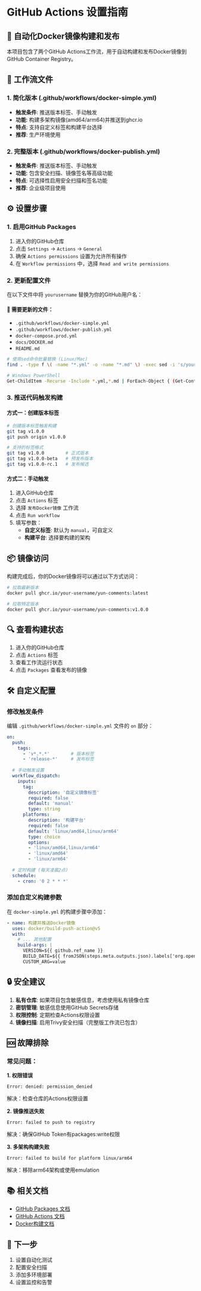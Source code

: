 # GitHub Actions 设置指南

## 🚀 自动化Docker镜像构建和发布

本项目包含了两个GitHub Actions工作流，用于自动构建和发布Docker镜像到GitHub Container Registry。

## 📁 工作流文件

### 1. 简化版本 (.github/workflows/docker-simple.yml)
- **触发条件**: 推送版本标签、手动触发
- **功能**: 构建多架构镜像(amd64/arm64)并推送到ghcr.io
- **特点**: 支持自定义标签和构建平台选择
- **推荐**: 生产环境使用

### 2. 完整版本 (.github/workflows/docker-publish.yml)  
- **触发条件**: 推送版本标签、手动触发
- **功能**: 包含安全扫描、镜像签名等高级功能
- **特点**: 可选择性启用安全扫描和签名功能
- **推荐**: 企业级项目使用

## ⚙️ 设置步骤

### 1. 启用GitHub Packages

1. 进入你的GitHub仓库
2. 点击 `Settings` → `Actions` → `General`
3. 确保 `Actions permissions` 设置为允许所有操作
4. 在 `Workflow permissions` 中，选择 `Read and write permissions`

### 2. 更新配置文件

在以下文件中将 `yourusername` 替换为你的GitHub用户名：

#### 📝 需要更新的文件：
- `.github/workflows/docker-simple.yml`
- `.github/workflows/docker-publish.yml` 
- `docker-compose.prod.yml`
- `docs/DOCKER.md`
- `README.md`

```bash
# 使用sed命令批量替换 (Linux/Mac)
find . -type f \( -name "*.yml" -o -name "*.md" \) -exec sed -i 's/yourusername/your-actual-username/g' {} +

# Windows PowerShell
Get-ChildItem -Recurse -Include *.yml,*.md | ForEach-Object { (Get-Content $_) -replace 'yourusername', 'your-actual-username' | Set-Content $_ }
```

### 3. 推送代码触发构建

#### 方式一：创建版本标签
```bash
# 创建版本标签触发构建
git tag v1.0.0
git push origin v1.0.0

# 支持的标签格式
git tag v1.0.0        # 正式版本
git tag v1.0.0-beta   # 预发布版本
git tag v1.0.0-rc.1   # 发布候选
```

#### 方式二：手动触发
1. 进入GitHub仓库
2. 点击 `Actions` 标签
3. 选择 `发布Docker镜像` 工作流
4. 点击 `Run workflow`
5. 填写参数：
   - **自定义标签**: 默认为 `manual`，可自定义
   - **构建平台**: 选择要构建的架构

## 📦 镜像访问

构建完成后，你的Docker镜像将可以通过以下方式访问：

```bash
# 拉取最新版本
docker pull ghcr.io/your-username/yun-comments:latest

# 拉取特定版本
docker pull ghcr.io/your-username/yun-comments:v1.0.0
```

## 🔍 查看构建状态

1. 进入你的GitHub仓库
2. 点击 `Actions` 标签
3. 查看工作流运行状态
4. 点击 `Packages` 查看发布的镜像

## 🛠️ 自定义配置

### 修改触发条件

编辑 `.github/workflows/docker-simple.yml` 文件的 `on` 部分：

```yaml
on:
  push:
    tags: 
      - 'v*.*.*'        # 版本标签
      - 'release-*'     # 发布标签
  
  # 手动触发设置
  workflow_dispatch:
    inputs:
      tag:
        description: '自定义镜像标签'
        required: false
        default: 'manual'
        type: string
      platforms:
        description: '构建平台'
        required: false
        default: 'linux/amd64,linux/arm64'
        type: choice
        options:
        - 'linux/amd64,linux/arm64'
        - 'linux/amd64'
        - 'linux/arm64'
  
  # 定时构建 (每天凌晨2点)
  schedule:
    - cron: '0 2 * * *'
```

### 添加自定义构建参数

在 `docker-simple.yml` 的构建步骤中添加：

```yaml
- name: 构建并推送Docker镜像
  uses: docker/build-push-action@v5
  with:
    # ... 其他配置
    build-args: |
      VERSION=${{ github.ref_name }}
      BUILD_DATE=${{ fromJSON(steps.meta.outputs.json).labels['org.opencontainers.image.created'] }}
      CUSTOM_ARG=value
```

## 🔒 安全建议

1. **私有仓库**: 如果项目包含敏感信息，考虑使用私有镜像仓库
2. **密钥管理**: 敏感信息使用GitHub Secrets存储
3. **权限控制**: 定期检查Actions权限设置
4. **镜像扫描**: 启用Trivy安全扫描（完整版工作流已包含）

## 🆘 故障排除

### 常见问题：

**1. 权限错误**
```
Error: denied: permission_denied
```
解决：检查仓库的Actions权限设置

**2. 镜像推送失败**
```
Error: failed to push to registry
```
解决：确保GitHub Token有packages:write权限

**3. 多架构构建失败**
```
Error: failed to build for platform linux/arm64
```
解决：移除arm64架构或使用emulation

## 📚 相关文档

- [GitHub Packages 文档](https://docs.github.com/en/packages)
- [GitHub Actions 文档](https://docs.github.com/en/actions)
- [Docker构建文档](https://docs.docker.com/build/)

## 🎯 下一步

1. 设置自动化测试
2. 配置安全扫描
3. 添加多环境部署
4. 设置监控和告警